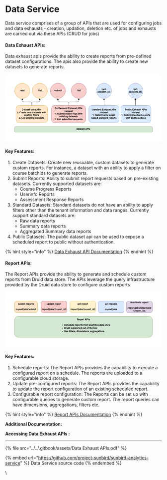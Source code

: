 # Data Service

Data service comprises of a group of APIs that are used for configuring jobs and data exhausts - creation, updation, deletion etc. of jobs and exhausts are carried out via these APIs (CRUD for jobs)



#### Data Exhaust APIs:

Data exhaust apis provide the ability to create reports from pre-defined dataset configurations. The apis also provide the ability to create new datasets to generate reports.

![Data Exhaust/Report APIs](<../../.gitbook/assets/Data Service.png>)

#### Key Features:

1. Create Datasets: Create new reusuable, custom datasets to generate custom reports. For instance, a dataset with an ability to apply a filter on course batchIds to generate reports.
2. Submit Reports: Ability to submit report requests based on pre-existing datasets. Currently supported datasets are:
   * Course Progress Reports
   * Userinfo Reports
   * Assessment Response Reports
3. Standard Datasets: Standard datasets do not have an ability to apply filters other than the tenant information and data ranges. Currently support standard datasets are:
   * Raw data reports
   * Summary data reports
   * Aggregated Summary data reports
4. Public Datasets: The public dataset api can be used to expose a scheduled report to public without authentication.

{% hint style="info" %}
[Data Exhaust API Documentation](http://docs.sunbird.org/latest/apis/dataexhaustapi/index.html)
{% endhint %}

#### Report APIs:

The Report APIs provide the ability to generate and schedule custom reports from Druid data store. The APIs leverage the query infrastructure provided by the Druid data store to configure custom reports

![](<../../.gitbook/assets/Report APIs.png>)

#### Key Features:

1. Schedule reports: The Report APIs provides the capability to execute a configured report on a schedule. The reports are uploaded to a configurable cloud storage.
2. Update pre-configured reports: The Report APIs provides the capability to update the report configuration of an existing scheduled report.
3. Configurable report configuration: The Reports can be set up with configurable queries to generate custom report. The report queries can have dimensions, aggregations, filters etc.

{% hint style="info" %}
[Report APIs Documentation](http://docs.sunbird.org/latest/apis/druidreportapi/index.html)
{% endhint %}



**Additional Documentation:**

**Accessing Data Exhaust APIs :**&#x20;

****

{% file src="../../.gitbook/assets/Data Exhaust APIs.pdf" %}

{% embed url="https://github.com/project-sunbird/sunbird-analytics-service" %}
Data Service source code
{% endembed %}

\
